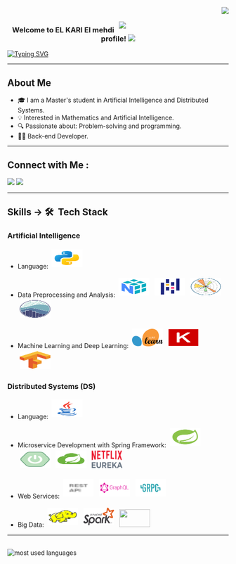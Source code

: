 <p align="right">
  <a href="https://komarev.com/ghpvc/?username=elmehdi-elkari&style=for-the-badge">
    <img src="https://komarev.com/ghpvc/?username=elmehdi-elkari&style=for-the-badge">
  </a>
</p>

<img width="250" align="right" src="https://c.tenor.com/_DOBjnGspYAAAAAM/code-coding.gif">

<h3 align="center">
  Welcome to EL KARI El mehdi profile!
  <img src="https://media.giphy.com/media/hvRJCLFzcasrR4ia7z/giphy.gif" width="28">
</h3>

<p align="center">

  <a href="https://git.io/typing-svg"><img src="https://readme-typing-svg.herokuapp.com?font=Fira+Code&pause=1000&random=false&width=435&lines=Always+Search;Always+Learn" alt="Typing SVG" /></a>
  
</p> 
<hr>



## About Me

- 🎓 I am a Master's student in Artificial Intelligence and Distributed Systems.
- 💡 Interested in Mathematics and Artificial Intelligence.
- 🔍 Passionate about: Problem-solving and programming.
- 👨‍💻 Back-end Developer.

<hr>

## Connect with Me :

<a href="https://www.linkedin.com/in/mehdi-kari/" target="_blank"><img src="https://img.shields.io/badge/-El mehdi%20El kari-0077B5?style=for-the-badge&logo=Linkedin&logoColor=white"/></a>
<a href="https://t.me/elmehdielkari" target="_blank"><img src="https://img.shields.io/badge/-El mehdi%20El kari-0077B5?style=for-the-badge&logo=Telegram&logoColor=white"/></a>

<hr>

## Skills -> 🛠 &nbsp;Tech Stack

### Artificial Intelligence

- Language: <img title="Python" alt="Python" src="https://github.com/elmehdi-elkari/elmehdi-elkari/blob/63577c77d4693dd90c69d455e9d1d9e99a447b1e/assets/IA/python.svg" width="70" height="40" style="vertical-align:down; margin:4px"/>

- Data Preprocessing and Analysis:
      <a href="https://github.com/elmehdi-elkari/python_4DS_Masterclass/tree/main/1-%20NumPy"><img title="NumPy" alt="NumPy" src="https://github.com/elmehdi-elkari/elmehdi-elkari/blob/63577c77d4693dd90c69d455e9d1d9e99a447b1e/assets/IA/numpy.svg" width="70" height="40" style="vertical-align:down; margin:4px"/></a>
      <a href="https://github.com/elmehdi-elkari/python_4DS_Masterclass/tree/main/2-%20Pandas"><img title="pandas" alt="pandas" src="https://github.com/elmehdi-elkari/elmehdi-elkari/blob/63577c77d4693dd90c69d455e9d1d9e99a447b1e/assets/IA/pandas.svg" width="70" height="40" style="vertical-align:down; margin:4px"/></a>
      <img title="" alt="" src="https://github.com/elmehdi-elkari/elmehdi-elkari/blob/63577c77d4693dd90c69d455e9d1d9e99a447b1e/assets/IA/Matplotlib.svg" width="70" height="40" style="vertical-align:down; margin:4px"/>
      <img title="" alt="" src="https://github.com/elmehdi-elkari/elmehdi-elkari/blob/63577c77d4693dd90c69d455e9d1d9e99a447b1e/assets/IA/seaborn.svg" width="70" height="40" style="vertical-align:down; margin:4px"/>

- Machine Learning and Deep Learning:
      <img title="" alt="" src="https://github.com/elmehdi-elkari/elmehdi-elkari/blob/63577c77d4693dd90c69d455e9d1d9e99a447b1e/assets/IA/scikit-learn.svg" width="70" height="40" style="vertical-align:down; margin:4px"/>
      <img title="" alt="" src="https://github.com/elmehdi-elkari/elmehdi-elkari/blob/63577c77d4693dd90c69d455e9d1d9e99a447b1e/assets/IA/keras.svg" width="70" height="40" style="vertical-align:down; margin:4px"/>
      <img title="" alt="" src="https://github.com/elmehdi-elkari/elmehdi-elkari/blob/63577c77d4693dd90c69d455e9d1d9e99a447b1e/assets/IA/tensorflow.svg" width="70" height="40" style="vertical-align:down; margin:4px"/>

### Distributed Systems (DS)

- Language: <img title="" alt="" src="https://github.com/elmehdi-elkari/elmehdi-elkari/blob/63577c77d4693dd90c69d455e9d1d9e99a447b1e/assets/DS/java.svg" width="70" height="40" style="vertical-align:down; margin:4px"/>

- Microservice Development with Spring Framework:
      <img title="Spring Framework" alt="Spring Framework" src="https://github.com/elmehdi-elkari/elmehdi-elkari/blob/63577c77d4693dd90c69d455e9d1d9e99a447b1e/assets/DS/spring.svg" width="70" height="40" style="vertical-align:down; margin:4px"/>
      <img title="Spring boot" alt="Spring boot" src="https://github.com/elmehdi-elkari/elmehdi-elkari/blob/63577c77d4693dd90c69d455e9d1d9e99a447b1e/assets/DS/spring-boot.svg" width="70" height="40" style="vertical-align:down; margin:4px"/> 
      <img title="Spring Cloud" alt="Spring Cloud" src="https://github.com/elmehdi-elkari/elmehdi-elkari/blob/02a2d61aedce06a855e81fd31686e00568affced/assets/DS/spring-cloud-logo.png" width="70" height="40" style="vertical-align:down; margin:4px"/>
      <img title="eureka discovery" alt="eureka discovery" src="https://github.com/elmehdi-elkari/elmehdi-elkari/blob/1800170bb832dd3be029201963bace644d8b0625/assets/DS/eurika.png" width="70" height="40" style="vertical-align:down; margin:4px"/>
      
- Web Services:
      <img title="Rest API" alt="Rest API" src="https://github.com/elmehdi-elkari/elmehdi-elkari/blob/8e72876a5ab4204cb340d360432a364bcbff01cb/assets/DS/rest-api.svg" width="70" height="40" style="vertical-align:down; margin:4px"/>
      <img title="GraphQL" alt="GraphQL" src="https://github.com/elmehdi-elkari/elmehdi-elkari/blob/0b005537c8ecc0fd2d7405624d78cb397a1c625e/assets/DS/graphql.svg" width="70" height="40" style="vertical-align:down; margin:4px"/>
      <img title="gRPC" alt="gRPC" src="https://github.com/elmehdi-elkari/elmehdi-elkari/blob/8e72876a5ab4204cb340d360432a364bcbff01cb/assets/DS/grpc.svg" width="70" height="40" style="vertical-align:down; margin:4px"/>
      <!-- <img title="" alt="" src="https://github.com/elmehdi-elkari/elmehdi-elkari/blob/63577c77d4693dd90c69d455e9d1d9e99a447b1e/assets/DS/.svg" width="70" height="40" style="vertical-align:down; margin:4px"/>-->
      
- Big Data:
      <img title="" alt="" src="https://github.com/elmehdi-elkari/elmehdi-elkari/blob/63577c77d4693dd90c69d455e9d1d9e99a447b1e/assets/DS/hadoop.svg" width="70" height="40" style="vertical-align:down; margin:4px"/>
      <img title="" alt="" src="https://github.com/elmehdi-elkari/elmehdi-elkari/blob/0c6e6ba03962545c90ded3f8a46b243a8bc9fd86/assets/DS/spark1.svg" width="70" height="40" style="vertical-align:down; margin:4px"/>
      <img title="" alt="" src="https://openwhisk.apache.org/images/icons/icon-kafka-white-trans-tall.png" width="70" height="40" style="vertical-align:down; margin:4px"/>

<hr>



<br>
<img align="left" src="https://github-readme-stats.vercel.app/api/top-langs?username=elmehdi-elkari&show_icons=true&locale=en&layout=compact&theme=radical" alt="most used languages" />
<br>

